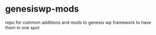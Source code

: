 # genesiswp-mods
repo for common additions and mods to genesis wp framework to have them in one spot
